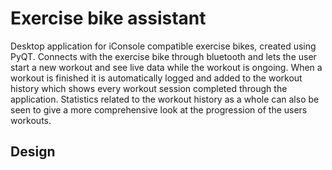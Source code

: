 # Exercise bike assistant
Desktop application for iConsole compatible exercise bikes, created using PyQT. Connects with the exercise bike through bluetooth and lets the user start a new workout and see live data while the workout is ongoing. When a workout is finished it is automatically logged and added to the workout history which shows every workout session completed through the application. Statistics related to the workout history as a whole can also be seen to give a more comprehensive look at the progression of the users workouts.

## Design
